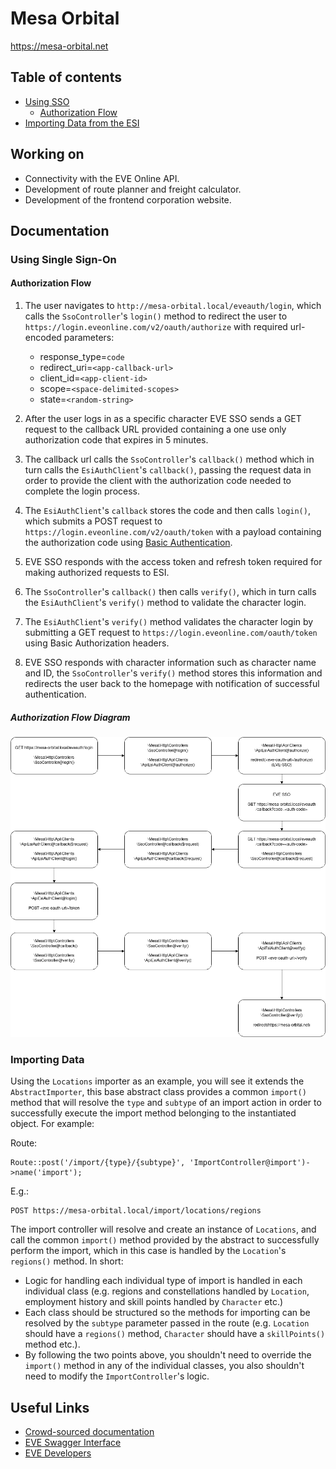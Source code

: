 # Mesa Orbital

https://mesa-orbital.net

## Table of contents

* [Using SSO](#using-single-sign-on)
  * [Authorization Flow](#authorization-flow)
* [Importing Data from the ESI](#importing-data)

## Working on
* Connectivity with the EVE Online API.
* Development of route planner and freight calculator.
* Development of the frontend corporation website.

## Documentation

### Using Single Sign-On

#### Authorization Flow

1. The user navigates to `http://mesa-orbital.local/eveauth/login`, which calls the `SsoController`'s `login()`
method to redirect the user to `https://login.eveonline.com/v2/oauth/authorize` with required url-encoded parameters:
    - response_type=`code`
    - redirect_uri=`<app-callback-url>`
    - client_id=`<app-client-id>`
    - scope=`<space-delimited-scopes>`
    - state=`<random-string>`
    
2. After the user logs in as a specific character EVE SSO sends a GET request to the callback URL provided containing a
one use only authorization code that expires in 5 minutes.

3. The callback url calls the `SsoController`'s `callback()` method which in turn calls the `EsiAuthClient`'s `callback()`,
passing the request data in order to provide the client with the authorization code needed to complete the login process.

4. The `EsiAuthClient`'s `callback` stores the code and then calls `login()`, which submits a POST request to
`https://login.eveonline.com/v2/oauth/token` with a payload containing the authorization code using
[Basic Authentication](https://swagger.io/docs/specification/authentication/basic-authentication/).

5. EVE SSO responds with the access token and refresh token required for making authorized requests to ESI.

6. The `SsoController`'s `callback()` then calls `verify()`, which in turn calls the `EsiAuthClient`'s `verify()` method
to validate the character login.

7. The `EsiAuthClient`'s `verify()` method validates the character login by submitting a GET request to
`https://login.eveonline.com/oauth/token` using Basic Authorization headers.

8. EVE SSO responds with character information such as character name and ID, the `SsoController`'s `verify()` method
stores this information and redirects the user back to the homepage with notification of successful authentication.


##### Authorization Flow Diagram

![EVE SSO Flow](resources/images/eve-sso-flow.png)


### Importing Data

Using the `Locations` importer as an example, you will see it extends the `AbstractImporter`, this base abstract class provides a common `import()` method that will resolve the `type` and `subtype` of an import action in order to successfully execute the import method belonging to the instantiated object. For example:

Route:
```
Route::post('/import/{type}/{subtype}', 'ImportController@import')->name('import');
```

E.g.:
```
POST https://mesa-orbital.local/import/locations/regions
```

The import controller will resolve and create an instance of `Locations`, and call the common `import()` method provided by the abstract to successfully perform the import, which in this case is handled by the `Location`'s `regions()` method. In short:

* Logic for handling each individual type of import is handled in each individual class (e.g. regions and constellations handled by `Location`, employment history and skill points handled by `Character` etc.)
* Each class should be structured so the methods for importing can be resolved by the `subtype` parameter passed in the route  (e.g. `Location` should have a `regions()` method, `Character` should have a `skillPoints()` method etc.).
* By following the two points above, you shouldn't need to override the `import()` method in any of the individual classes, you also shouldn't need to modify the `ImportController`'s logic.

## Useful Links

* [Crowd-sourced documentation](https://docs.esi.evetech.net/)
* [EVE Swagger Interface](https://esi.evetech.net/ui/)
* [EVE Developers](https://developers.eveonline.com/)


